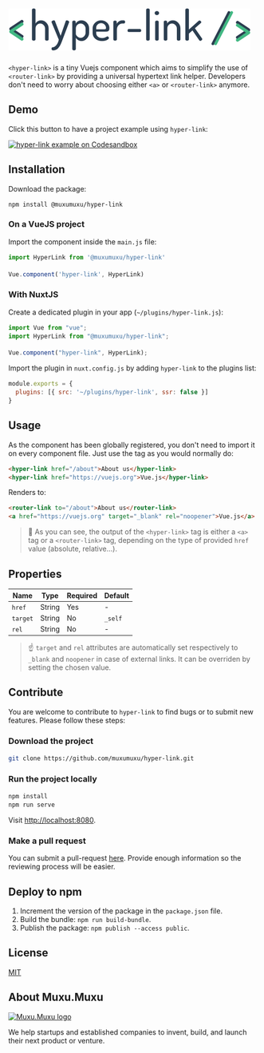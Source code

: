# ![hyper-link](src/images/logo.svg)

`<hyper-link>` is a tiny Vuejs component which aims to simplify the use of `<router-link>` by providing a universal hypertext link helper. Developers don't need to worry about choosing either `<a>` or `<router-link>` anymore.

<!-- ## Features

🔎 Detects link type and accordingly replaces `<hyper-link>` with `<router-link>` or `<a>` tag.

🔌 Handles every link type:

- Relative (`/path/to/page`),
- Absolute (`https//example.com`),
- Anchor (`/path#section`),
- JavaScript (`javascript:...`),
- Mailto / Tel (`mailto:email@address.com`, `tel:+00123456789`...).

⚙️ Automatically adds required attributes, depending on link type. -->

## Demo

Click this button to have a project example using `hyper-link`:

[![hyper-link example on Codesandbox](https://codesandbox.io/static/img/play-codesandbox.svg)](https://codesandbox.io/s/kml72y4v5o)

## Installation

Download the package:

```shell
npm install @muxumuxu/hyper-link
```

### On a VueJS project

Import the component inside the `main.js` file:

```js
import HyperLink from '@muxumuxu/hyper-link'

Vue.component('hyper-link', HyperLink)
```

### With NuxtJS

Create a dedicated plugin in your app (`~/plugins/hyper-link.js`):

```js
import Vue from "vue";
import HyperLink from "@muxumuxu/hyper-link";

Vue.component("hyper-link", HyperLink);
```

Import the plugin in `nuxt.config.js` by adding `hyper-link` to the plugins list:

```js
module.exports = {
  plugins: [{ src: '~/plugins/hyper-link', ssr: false }]
}
```

## Usage

As the component has been globally registered, you don't need to import it on every component file. Just use the tag as you would normally do:

```html
<hyper-link href="/about">About us</hyper-link>
<hyper-link href="https://vuejs.org">Vue.js</hyper-link>
```

Renders to:

```html
<router-link to="/about">About us</router-link>
<a href="https://vuejs.org" target="_blank" rel="noopener">Vue.js</a>
```

> :eyes: As you can see, the output of the `<hyper-link>` tag is either  a `<a>` tag or a `<router-link>` tag, depending on the type of provided `href` value (absolute, relative...).

## Properties

|Name|Type |Required|Default|
|-|-|-|-|
|`href`|String|Yes|-|
|`target`|String|No|`_self`|
|`rel`|String|No|-|

> :point_up: `target` and `rel` attributes are automatically set respectively to `_blank` and `noopener` in case of external links. It can be overriden by setting the chosen value.

## Contribute

You are welcome to contribute to `hyper-link` to find bugs or to submit new features. Please follow these steps:

### Download the project

```sh
git clone https://github.com/muxumuxu/hyper-link.git
```

<!-- ### Run the project locally using [Docker](https://docker.com)

```sh
docker-compose run app npm install
docker-compose up
``` -->

### Run the project locally

```sh
npm install
npm run serve
```

Visit [http://localhost:8080](http://localhost:8080).

<!-- ### Run tests

```sh
npm run test
``` -->

### Make a pull request

You can submit a pull-request [here](https://github.com/muxumuxu/hyper-link/pulls). Provide enough information so the reviewing process will be easier.

## Deploy to npm

1. Increment the version of the package in the `package.json` file.
2. Build the bundle: `npm run build-bundle`.
3. Publish the package: `npm publish --access public`.

## License

[MIT](/license.md)

## About Muxu.Muxu

[![Muxu.Muxu logo](https://i.imgur.com/fuFN8Rp.png)](https://muxumuxu.com)

We help startups and established companies to invent, build, and launch their next product or venture.
